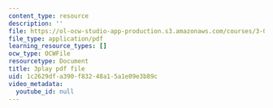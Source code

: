 ```yaml
---
content_type: resource
description: ''
file: https://ol-ocw-studio-app-production.s3.amazonaws.com/courses/3-091-introduction-to-solid-state-chemistry-fall-2018/1c2629dfa390f83248a15a1e09e3b89c_wFuIzicEWD8.pdf
file_type: application/pdf
learning_resource_types: []
ocw_type: OCWFile
resourcetype: Document
title: 3play pdf file
uid: 1c2629df-a390-f832-48a1-5a1e09e3b89c
video_metadata:
  youtube_id: null
---
```

